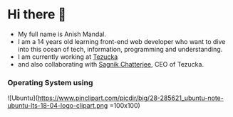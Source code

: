 # Hi there :wave:

- My full name is Anish Mandal. 
- I am a 14 years old learning front-end web developer who want to dive into this ocean of tech, information, programming and understanding. 
- I am currently working at [Tezucka](https://www.linkedin.com/company/76233163/) 
- and also collaborating with [Sagnik Chatterjee](https://github.com/sagnikchatterjee450), CEO of Tezucka.

### Operating System using
![Ubuntu](https://www.pinclipart.com/picdir/big/28-285621_ubuntu-note-ubuntu-lts-18-04-logo-clipart.png =100x100)
